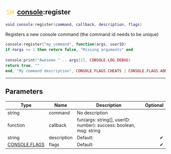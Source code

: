 ## <img src="../../.gitbook/assets/shared.png" width="32" height="32" /> [console](../console/README.md):register

```lua
void console:register(command, callback, description, flags)
```

Registers a new console command (the command id needs to be unique)<br>
```lua
console:register("my_command", function(args, userID)
if #args <= 1 then return false, "Missing arguments" end

console:print("Awesome " .. args[2], CONSOLE.LOG.DEBUG)
return true, ""
end, "My command description", CONSOLE.FLAGS.CHEATS | CONSOLE.FLAGS.ADMIN) -- Admin only and requires cheats
```


-----------------
## Parameters

| Type   | Name | Description | Optional |
| ------ | ---- | ----------- | -------: |
| string | command | No description |  |
| function | callback | fun(args: string[], userID: number): success: boolean, msg: string |  |
| string | description | Default: <Empty> | ✔ |
| [CONSOLE.FLAGS](../console.flags/README.md) | flags | Default: <Empty> | ✔ |
